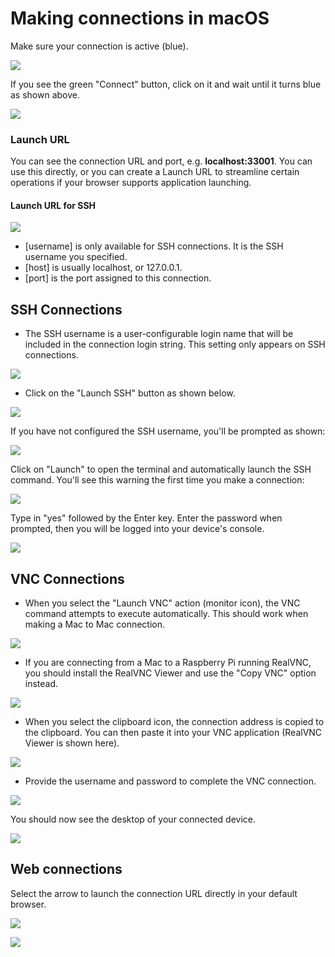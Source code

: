 # Making connections in macOS

Make sure your connection is active \(blue\).

![](../../../.gitbook/assets/image%20%2817%29.png)

If you see the green "Connect" button, click on it and wait until it turns blue as shown above.

![](../../../.gitbook/assets/image%20%28405%29.png)

### Launch URL

You can see the connection URL and port, e.g. **localhost:33001**.  You can use this directly, or you can create a Launch URL to streamline certain operations if your browser supports application launching. 

#### Launch URL for SSH

![](../../../.gitbook/assets/image%20%28159%29.png)

* \[username\] is only available for SSH connections.  It is the SSH username you specified.
* \[host\] is usually localhost, or 127.0.0.1.
* \[port\] is the port assigned to this connection.

## SSH Connections

* The SSH username is a user-configurable login name that will be included in the connection login string.  This setting only appears on SSH connections.  

![](../../../.gitbook/assets/image%20%28330%29.png)

* Click on the "Launch SSH" button as shown below.

![](../../../.gitbook/assets/image%20%28351%29.png)

If you have not configured the SSH username, you'll be prompted as shown:

![](../../../.gitbook/assets/image%20%28342%29.png)

Click on "Launch" to open the terminal and automatically launch the SSH command.  You'll see this warning the first time you make a connection:

![](../../../.gitbook/assets/image%20%2897%29.png)

Type in "yes" followed by the Enter key.  Enter the password when prompted, then you will be logged into your device's console.

![](../../../.gitbook/assets/image%20%2893%29.png)

## VNC Connections

* When you select the "Launch VNC" action \(monitor icon\), the VNC command attempts to execute automatically.  This should work when making a Mac to Mac connection.  

![](../../../.gitbook/assets/image%20%28227%29.png)

* If you are connecting from a Mac to a Raspberry Pi running RealVNC, you should install the RealVNC Viewer and use the "Copy VNC" option instead.

![](../../../.gitbook/assets/image%20%28495%29.png)

* When you select the clipboard icon, the connection address is copied to the clipboard.  You can then paste it into your VNC application \(RealVNC Viewer is shown here\).

![](../../../.gitbook/assets/image%20%28288%29.png)

* Provide the username and password to complete the VNC connection.

![](../../../.gitbook/assets/image%20%28412%29.png)

You should now see the desktop of your connected device.

![](../../../.gitbook/assets/image%20%28100%29.png)

## Web connections

Select the arrow to launch the connection URL directly in your default browser.

![](../../../.gitbook/assets/image%20%28409%29.png)

![](../../../.gitbook/assets/image%20%28451%29.png)



